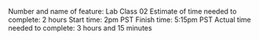 Number and name of feature: Lab Class 02
Estimate of time needed to complete: 2 hours
Start time: 2pm PST
Finish time: 5:15pm PST
Actual time needed to complete: 3 hours and 15 minutes